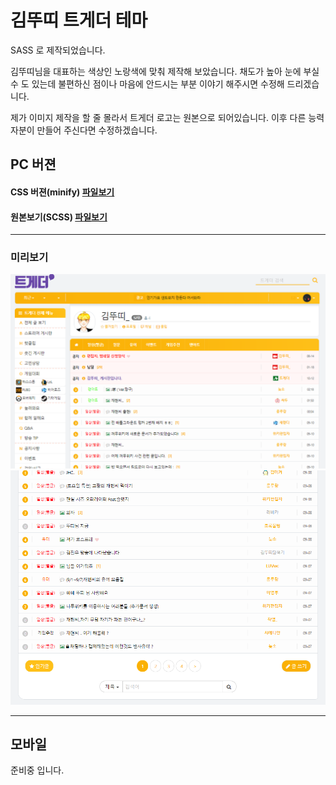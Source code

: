# 김뚜띠 트게더 테마

SASS 로 제작되었습니다.

김뚜띠님을 대표하는 색상인 노랑색에 맞춰 제작해 보았습니다.
채도가 높아 눈에 부실 수 도 있는데 불편하신 점이나 마음에 안드시는 부분 이야기 해주시면 수정해 드리겠습니다.

제가 이미지 제작을 할 줄 몰라서 트게더 로고는 원본으로 되어있습니다.
이후 다른 능력자분이 만들어 주신다면 수정하겠습니다.

## PC 버젼

#### CSS 버젼(minify) [파일보기](./styles/index.min.css)

#### 원본보기(SCSS) [파일보기](./styles/index.scss)

---

### 미리보기

![예제1](./image/ex01.png)
![예제2](./image/ex02.png)

---

## 모바일

준비중 입니다.
